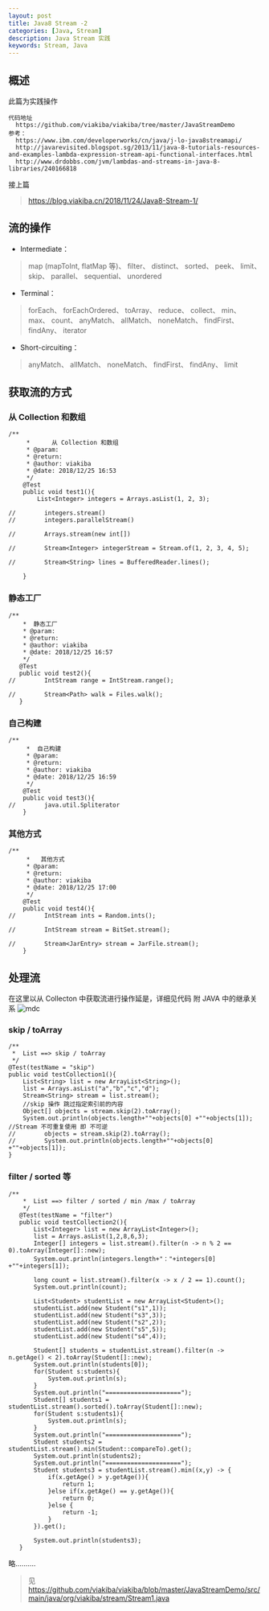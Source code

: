 ```yaml
---
layout: post
title: Java8 Stream -2
categories: [Java, Stream]
description: Java Stream 实践
keywords: Stream, Java
---
```


## 概述

此篇为实践操作

```
代码地址
  https://github.com/viakiba/viakiba/tree/master/JavaStreamDemo
参考：
  https://www.ibm.com/developerworks/cn/java/j-lo-java8streamapi/
  http://javarevisited.blogspot.sg/2013/11/java-8-tutorials-resources-and-examples-lambda-expression-stream-api-functional-interfaces.html
  http://www.drdobbs.com/jvm/lambdas-and-streams-in-java-8-libraries/240166818
```

接上篇
> https://blog.viakiba.cn/2018/11/24/Java8-Stream-1/

## 流的操作

* Intermediate：
>map (mapToInt, flatMap 等)、 filter、 distinct、 sorted、 peek、 limit、 skip、 parallel、 sequential、 unordered


* Terminal：
>forEach、 forEachOrdered、 toArray、 reduce、 collect、 min、 max、 count、 anyMatch、 allMatch、 noneMatch、 findFirst、 findAny、 iterator

* Short-circuiting：
>anyMatch、 allMatch、 noneMatch、 findFirst、 findAny、 limit

## 获取流的方式

### 从 Collection 和数组

```
/**
     *      从 Collection 和数组
     * @param:
     * @return:
     * @author: viakiba
     * @date: 2018/12/25 16:53
     */
    @Test
    public void test1(){
        List<Integer> integers = Arrays.asList(1, 2, 3);

//        integers.stream()
//        integers.parallelStream()

//        Arrays.stream(new int[])

//        Stream<Integer> integerStream = Stream.of(1, 2, 3, 4, 5);

//        Stream<String> lines = BufferedReader.lines();

    }
```

### 静态工厂

```
/**
    *  静态工厂
    * @param:
    * @return:
    * @author: viakiba
    * @date: 2018/12/25 16:57
    */
   @Test
   public void test2(){
//        IntStream range = IntStream.range();

//        Stream<Path> walk = Files.walk();
   }
```

### 自己构建

```
/**
     *  自己构建
     * @param:
     * @return:
     * @author: viakiba
     * @date: 2018/12/25 16:59
     */
    @Test
    public void test3(){
//        java.util.Spliterator
    }
```

### 其他方式

```
/**
     *   其他方式
     * @param:
     * @return:
     * @author: viakiba
     * @date: 2018/12/25 17:00
     */
    @Test
    public void test4(){
//        IntStream ints = Random.ints();

//        IntStream stream = BitSet.stream();

//        Stream<JarEntry> stream = JarFile.stream();
    }

```

## 处理流

在这里以从 Collecton 中获取流进行操作延是，详细见代码
附 JAVA 中的继承关系
![mdc](/images/post/201812/16.png)

### skip / toArray
```
/**
 *  List ==> skip / toArray
 */
@Test(testName = "skip")
public void testCollection1(){
    List<String> list = new ArrayList<String>();
    list = Arrays.asList("a","b","c","d");
    Stream<String> stream = list.stream();
    //skip 操作 跳过指定索引前的内容
    Object[] objects = stream.skip(2).toArray();
    System.out.println(objects.length+""+objects[0] +""+objects[1]);
//Stream 不可重复使用 即 不可逆
//        objects = stream.skip(2).toArray();
//        System.out.println(objects.length+""+objects[0] +""+objects[1]);
}
```

### filter  / sorted 等

```
/**
    *  List ==> filter / sorted / min /max / toArray
    */
   @Test(testName = "filter")
   public void testCollection2(){
       List<Integer> list = new ArrayList<Integer>();
       list = Arrays.asList(1,2,8,6,3);
       Integer[] integers = list.stream().filter(n -> n % 2 == 0).toArray(Integer[]::new);
       System.out.println(integers.length+"："+integers[0] +""+integers[1]);

       long count = list.stream().filter(x -> x / 2 == 1).count();
       System.out.println(count);

       List<Student> studentList = new ArrayList<Student>();
       studentList.add(new Student("s1",1));
       studentList.add(new Student("s3",3));
       studentList.add(new Student("s2",2));
       studentList.add(new Student("s5",5));
       studentList.add(new Student("s4",4));

       Student[] students = studentList.stream().filter(n -> n.getAge() < 2).toArray(Student[]::new);
       System.out.println(students[0]);
       for(Student s:students){
           System.out.println(s);
       }
       System.out.println("=====================");
       Student[] students1 = studentList.stream().sorted().toArray(Student[]::new);
       for(Student s:students1){
           System.out.println(s);
       }
       System.out.println("=====================");
       Student students2 = studentList.stream().min(Student::compareTo).get();
       System.out.println(students2);
       System.out.println("=====================");
       Student students3 = studentList.stream().min((x,y) -> {
           if(x.getAge() > y.getAge()){
               return 1;
           }else if(x.getAge() == y.getAge()){
               return 0;
           }else {
               return -1;
           }
       }).get();

       System.out.println(students3);
   }
```

略..........

>见 https://github.com/viakiba/viakiba/blob/master/JavaStreamDemo/src/main/java/org/viakiba/stream/Stream1.java
